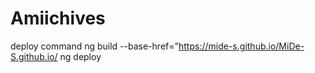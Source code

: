 # Amiichives

deploy command
ng build --base-href="https://mide-s.github.io/MiDe-S.github.io/
ng deploy
